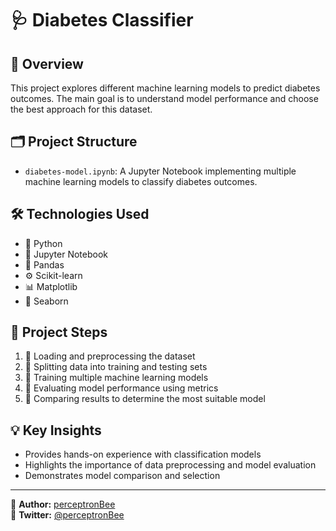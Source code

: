 # 🩺 Diabetes Classifier

## 📖 Overview

This project explores different machine learning models to predict diabetes outcomes. The main goal is to understand model performance and choose the best approach for this dataset.

## 🗂 Project Structure

- `diabetes-model.ipynb`: A Jupyter Notebook implementing multiple machine learning models to classify diabetes outcomes.

## 🛠 Technologies Used

- 🐍 Python  
- 📓 Jupyter Notebook  
- 🐼 Pandas  
- ⚙️ Scikit-learn  
- 📊 Matplotlib  
- 🎨 Seaborn  

## 🚀 Project Steps

1. 🔹 Loading and preprocessing the dataset  
2. 🔹 Splitting data into training and testing sets  
3. 🔹 Training multiple machine learning models  
4. 🔹 Evaluating model performance using metrics  
5. 🔹 Comparing results to determine the most suitable model  

## 💡 Key Insights

- Provides hands-on experience with classification models  
- Highlights the importance of data preprocessing and model evaluation  
- Demonstrates model comparison and selection  

---

👤 **Author:** [perceptronBee](https://github.com/perceptronBee)  
🔗 **Twitter:** [@perceptronBee](https://x.com/perceptronBee)

